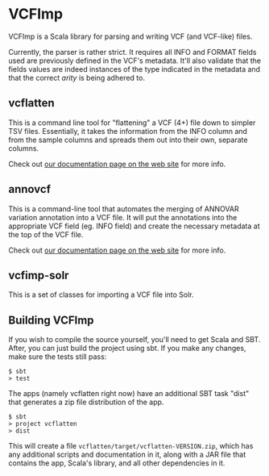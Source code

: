 VCFImp
======

VCFImp is a Scala library for parsing and writing VCF (and VCF-like) files.

Currently, the parser is rather strict. It requires all INFO and FORMAT fields
used are previously defined in the VCF's metadata. It'll also validate that the
fields values are indeed instances of the type indicated in the metadata and
that the correct *arity* is being adhered to.

vcflatten
---------

This is a command line tool for "flattening" a VCF (4+) file down to simpler TSV
files. Essentially, it takes the information from the INFO column and from the
sample columns and spreads them out into their own, separate columns.

Check out [our documentation page on the web site](http://innovativemedicine.ca/tools/vcflatten)
for more info.

annovcf
-------

This is a command-line tool that automates the merging of ANNOVAR variation
annotation into a VCF file. It will put the annotations into the appropriate
VCF field (eg. INFO field) and create the necessary metadata at the top of the
VCF file.

Check out [our documentation page on the web site](http://innovativemedicine.ca/tools/annovcf)
for more info.

vcfimp-solr
-----------

This is a set of classes for importing a VCF file into Solr.

Building VCFImp
---------------

If you wish to compile the source yourself, you'll need to get Scala and SBT.
After, you can just build the project using sbt. If you make any changes, make
sure the tests still pass:

    $ sbt
    > test

The apps (namely vcflatten right now) have an additional SBT task "dist" that
generates a zip file distribution of the app.

    $ sbt
    > project vcflatten
    > dist

This will create a file `vcflatten/target/vcflatten-VERSION.zip`, which has any
additional scripts and documentation in it, along with a JAR file that contains
the app, Scala's library, and all other dependencies in it.

